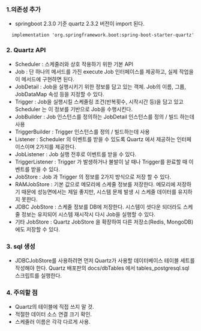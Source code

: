 ### 1.의존성 추가
- springboot 2.3.0 기준 quartz 2.3.2 버전이 import 된다.
~~~ source
  implementation 'org.springframework.boot:spring-boot-starter-quartz'
~~~


### 2. Quartz API

- Scheduler : 스케줄러와 상호 작용하기 위한 기본 API
- Job :  단 하나의 메서드를 가진 execute Job 인터페이스를 제공하고, 실제 작업을 이 메서드에 구현하면 된다.
- JobDetail : Job을 실행시키기 위한 정보를 담고 있는 객체. Job의 이름, 그룹, JobDataMap 속성 등을 지정할 수 있다. 
- Trigger : Job을 실행시킬 스케줄링 조건(반복횟수, 시작시간 등)을 담고 있고 Scheduler 는 이 정보를 기반으로 Job을 수행시킨다.
- JobBuilder : Job 인스턴스를 정의하는 JobDetail 인스턴스를 정의 / 빌드 하는데 사용
- TriggerBuilder : Trigger 인스턴스를 정의 / 빌드하는데 사용
- Listener : Scheduler 의 이벤트를 받을 수 있도록 Quartz 에서 제공하는 인터페이스이며 2가지를 제공한다.
- JobListener : Job 실행 전후로 이벤트를 받을 수 있다.
- TriggerListener : Trigger 가 발생하거나 불발이 날 때나 Trigger를 완료할 때 이벤트를 받을 수 있다.
- JobStore : Job 과 Trigger 의 정보를 2가지 방식으로 저장 할 수 있다.
- RAMJobStore : 기본 값으로 메모리에 스케줄 정보를 저장한다. 메모리에 저장하기 때문에 성능면에서는 제일 좋지만, 시스템 문제 발생 시 스케줄 데이터를 유지하지 못한다. 
- JDBC JobStore : 스케줄 정보를 DB에 저장한다. 시스템이 셧다운 되더라도 스케줄 정보는 유지되어 시스템 재시작시 다시 Job을 실행할 수 있다.
- 기타 JobStore : Quartz JobStore 을 확장하여 다른 저장소(Redis, MongoDB)에도 저장할 수 있다.

### 3. sql 생성 

- JDBCJobStore를 사용하려면 먼저 Quartz가 사용할 데이터베이스 테이블 세트를 작성해야 한다. Quartz 배포판의 docs/dbTables 에서 tables_postgresql.sql 스크립트를 실행한다. 

### 4. 주의할 점 

- Quartz의 테이블에 직접 쓰지 말 것. 
- 적절한 데이터 소스 연결 크기 확인.
- 스케줄러 이름은 각각 다르게 사용.
